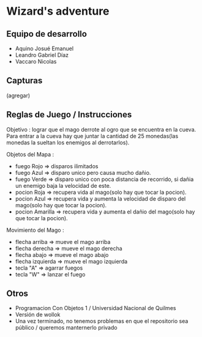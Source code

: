 # Wizard's adventure

## Equipo de desarrollo

- Aquino Josué Emanuel
- Leandro Gabriel Díaz
- Vaccaro Nicolas

## Capturas

(agregar)

## Reglas de Juego / Instrucciones
Objetivo : lograr que el mago derrote al ogro que se encuentra en la cueva. Para entrar a la cueva hay que juntar la cantidad de 25 monedas(las monedas la sueltan los enemigos al derrotarlos).

Objetos del Mapa : 
* fuego Rojo => disparos ilimitados 
* fuego Azul => disparo unico pero causa mucho dañio.
* fuego Verde => disparo unico con poca distancia de recorrido, si dañia un enemigo baja la velocidad de este.
* pocion Roja => recupera vida al mago(solo hay que tocar la pocion).
* pocion Azul => recupera vida y aumenta la velocidad de disparo del mago(solo hay que tocar la pocion).
* pocion Amarilla => recupera vida y aumenta el dañio del mago(solo hay que tocar la pocion).

Movimiento del Mago : 
  * flecha arriba => mueve el mago arriba
  * flecha derecha => mueve el mago derecha
  * flecha abajo => mueve el mago abajo
  * flecha izquierda => mueve el mago izquierda
  * tecla "A" => agarrar fuegos
  * tecla "W" => lanzar el fuego 

## Otros

- Programacion Con Objetos 1 / Universidad Nacional de Quilmes  
- Versión de wollok
- Una vez terminado, no tenemos problemas en que el repositorio sea público / queremos manternerlo privado
